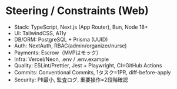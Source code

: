 # Steering / Constraints (Web)
- Stack: TypeScript, Next.js (App Router), Bun, Node 18+
- UI: TailwindCSS, A11y
- DB/ORM: PostgreSQL + Prisma (UUID)
- Auth: NextAuth, RBAC(admin/organizer/nurse)
- Payments: Escrow（MVPはモック）
- Infra: Vercel/Neon, .env / .env.example
- Quality: ESLint/Prettier, Jest + Playwright, CI=GitHub Actions
- Commits: Conventional Commits, 1タスク=1PR, diff-before-apply
- Security: PII最小, 監査ログ, 重要操作=2段階確認
